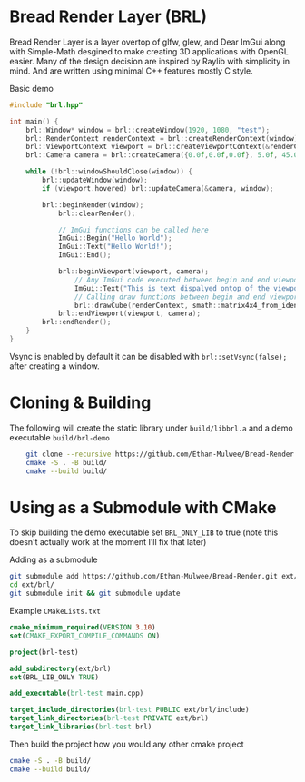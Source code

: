# Bread Render Layer (BRL)

Bread Render Layer is a layer overtop of glfw, glew, and Dear ImGui along with Simple-Math desgined to make creating 3D applications with OpenGL easier. Many of the design decision are inspired by Raylib with simplicity in mind. And are written using minimal C++ features mostly C style.

Basic demo
```cpp
#include "brl.hpp"

int main() {
    brl::Window* window = brl::createWindow(1920, 1080, "test");
    brl::RenderContext renderContext = brl::createRenderContext(window);
    brl::ViewportContext viewport = brl::createViewportContext(&renderContext, 1920, 1080, "viewport");
    brl::Camera camera = brl::createCamera({0.0f,0.0f,0.0f}, 5.0f, 45.0f, 0.1f, 100.0f, -M_PI/4.0f, M_PI/4.0f);

    while (!brl::windowShouldClose(window)) {
        brl::updateWindow(window);
        if (viewport.hovered) brl::updateCamera(&camera, window);

        brl::beginRender(window);
            brl::clearRender();

            // ImGui functions can be called here
            ImGui::Begin("Hello World");
            ImGui::Text("Hello World!");
            ImGui::End();

            brl::beginViewport(viewport, camera);
                // Any ImGui code executed between begin and end viewport appears in the viewport
                ImGui::Text("This is text dispalyed ontop of the viewport!");
                // Calling draw functions between begin and end viewport draws to that viewport
                brl::drawCube(renderContext, smath::matrix4x4_from_identity());
            brl::endViewport(viewport, camera);
        brl::endRender();
    }
}
```

Vsync is enabled by default it can be disabled with `brl::setVsync(false);` after creating a window.

# Cloning & Building

The following will create the static library under `build/libbrl.a` and a demo executable `build/brl-demo`
```bash
    git clone --recursive https://github.com/Ethan-Mulwee/Bread-Render.git && cd Bread-Render/
    cmake -S . -B build/
    cmake --build build/
```

# Using as a Submodule with CMake
To skip building the demo executable set `BRL_ONLY_LIB` to true (note this doesn't actually work at the moment I'll fix that later)

Adding as a submodule
```bash
git submodule add https://github.com/Ethan-Mulwee/Bread-Render.git ext/brl
cd ext/brl/
git submodule init && git submodule update
```

Example `CMakeLists.txt`
```cmake
cmake_minimum_required(VERSION 3.10)
set(CMAKE_EXPORT_COMPILE_COMMANDS ON)

project(brl-test)

add_subdirectory(ext/brl)
set(BRL_LIB_ONLY TRUE)

add_executable(brl-test main.cpp)

target_include_directories(brl-test PUBLIC ext/brl/include)
target_link_directories(brl-test PRIVATE ext/brl)
target_link_libraries(brl-test brl)
```
Then build the project how you would any other cmake project
```bash
cmake -S . -B build/
cmake --build build/
```